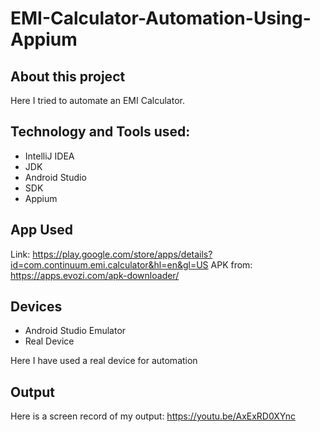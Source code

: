 # EMI-Calculator-Automation-Using-Appium

## About this project
  Here I tried to automate an EMI Calculator. 
  
## Technology and Tools used:
  - IntelliJ IDEA
  - JDK
  - Android Studio
  - SDK
  - Appium
  
## App Used
  Link: https://play.google.com/store/apps/details?id=com.continuum.emi.calculator&hl=en&gl=US
  APK from: https://apps.evozi.com/apk-downloader/
  
## Devices
  - Android Studio Emulator
  - Real Device
  
  Here I have used a real device for automation
  
## Output
  Here is a screen record of my output: https://youtu.be/AxExRD0XYnc
